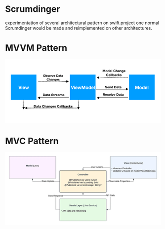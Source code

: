# Scrumdinger
experimentation of several architectural pattern on swift project
one normal Scrumdinger would be made and reimplemented on other architectures.
# MVVM Pattern
![alt text](https://github.com/DMelisena/Scrumdinger/blob/main/image/android-mvvm-pattern.png)
# MVC Pattern
![alt text](https://github.com/DMelisena/Scrumdinger/blob/main/image/MVC.png)
